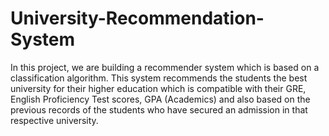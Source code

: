 # University-Recommendation-System
In this project, we are building a recommender system which is based on a classification algorithm. This system recommends the students the best university for their higher education which is compatible with their GRE, English Proficiency Test scores, GPA (Academics) and also based on the previous records of the students who have secured an admission in that respective university.
